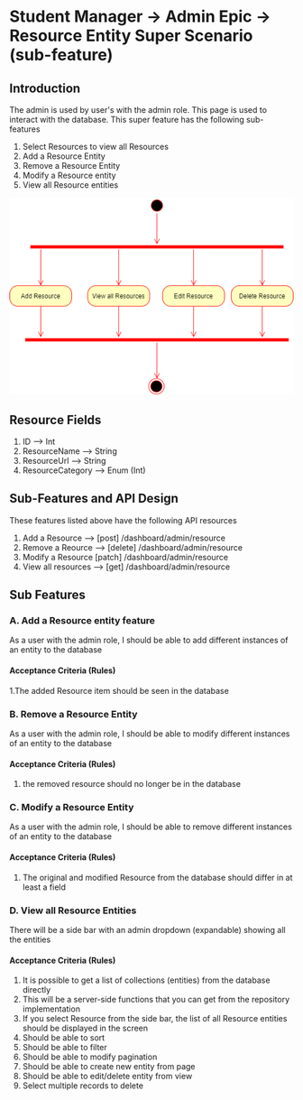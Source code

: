 # Student Manager -> Admin Epic -> Resource Entity Super Scenario (sub-feature)
## Introduction

The admin is used by user's with the admin role. This page is used to interact with the database.  This super feature has the following sub-features
1. Select Resources to view all Resources
1. Add a Resource Entity
2. Remove a Resource Entity
1. Modify a Resource entity
1. View all Resource entities

![Admin Resource Activity](admin_resource_activity.png)

## Resource Fields
1. ID  --> Int
2. ResourceName --> String
3. ResourceUrl --> String
4. ResourceCategory --> Enum (Int)

## Sub-Features and API Design
These features listed above have the following API resources
1. Add a Resource  --> [post] /dashboard/admin/resource
2. Remove a Reource --> [delete] /dashboard/admin/resource
3. Modify a Resource [patch] /dashboard/admin/resource
4. View all resources --> [get] /dashboard/admin/resource

## Sub Features
### A. Add a Resource entity feature 

As a user with the admin role, I should be able to add different instances of an entity to the database

#### Acceptance Criteria (Rules)

1.The added Resource item should be seen in the database

### B. Remove a Resource Entity

As a user with the admin role, I should be able to modify different instances of an entity to the database

#### Acceptance Criteria (Rules)

1. the removed resource should no longer be in the database

### C. Modify a Resource Entity
As a user with the admin role, I should be able to remove different instances of an entity to the database

#### Acceptance Criteria (Rules)

1. The original and modified Resource from the database should differ in at least a field

### D. View all Resource Entities

There will be a side bar with an admin dropdown (expandable) showing all the entities 
#### Acceptance Criteria (Rules)
1. It is possible to get a list of collections (entities) from the database directly
1. This will be a server-side functions that you can get from the repository implementation
1. If you select Resource from the side bar, the list of all Resource entities should be displayed in the screen
1. Should be able to sort
1. Should be able to filter
1. Should be able to modify pagination
1. Should be able to create new entity from page
1. Should be able to edit/delete entity from view
1. Select multiple records to delete

